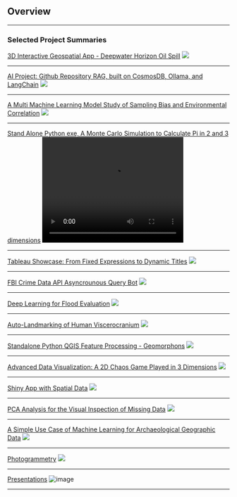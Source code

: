 ## Overview

---

### Selected Project Summaries 

[3D Interactive Geospatial App - Deepwater Horizon Oil Spill](https://edwardarchaeology.shinyapps.io/deepwater-hexadecane/)
<img src="https://github.com/user-attachments/assets/5040423e-f261-4171-aa64-77014254f211" />

---
[AI Project: Github Repository RAG, built on CosmosDB, Ollama, and LangChain](https://github.com/edwardarchaeology/Repository-RAG)
<img src="https://github.com/user-attachments/assets/9f3c6185-4430-41b9-8c98-9cd2e883a954" />

---
[A Multi Machine Learning Model Study of Sampling Bias and Environmental Correlation](/kurdistan)
<img src="images/kurd/8.png?raw=true"/>

---
[Stand Alone Python exe, A Monte Carlo Simulation to Calculate Pi in 2 and 3 dimensions](https://github.com/edwardarchaeology/monte_carlo_sphere)
<video src="videos/app_vid.mp4" width="320" height="240" controls></video>

---
[Tableau Showcase: From Fixed Expressions to Dynamic Titles](/WHO_Death)
<img src="images/WHO_Death/WHO_DEATH.gif?raw=true"/>

---
[FBI Crime Data API Asyncrounous Query Bot](https://github.com/edwardarchaeology/FBI_CDE_API_bot)
<img src="https://github.com/user-attachments/assets/d39ee52a-1b95-42e7-81b2-f4785eab0d48" />

---
[Deep Learning for Flood Evaluation](https://arcg.is/1Gaayv)
<img src="images/flood_deep_learning/flood.png?raw=true"/>

---
[Auto-Landmarking of Human Viscerocranium](/skulls)
<img src="images/Skulls/SlicerCapture.gif?raw=true"/>

---
[Standalone Python QGIS Feature Processing - Geomorphons](/geomorph)
<img src="images/PS.png?raw=true"/>

---
[Advanced Data Visualization: A 2D Chaos Game Played in 3 Dimensions](Pyramid)
<img src="images/pyramid/Pyramid.png?raw=true"/>

---
[Shiny App with Spatial Data](/R_app)
<img src="images/Waffle.gif?raw=true"/>

---
[PCA Analysis for the Visual Inspection of Missing Data](/PCA)
<img src="images/PCA/big_title.png?raw=true"/>

---
[A Simple Use Case of Machine Learning for Archaeological Geographic Data](/ME)
<img src="images/MEk4.png?raw=true"/>

---
[Photogrammetry](/3D)
<img src="images/models/AW.png?raw=true"/>

---
[Presentations](/Presentations)
![image](https://github.com/user-attachments/assets/d4025422-dfc2-467a-822f-595252a6f1c6)

 
---
